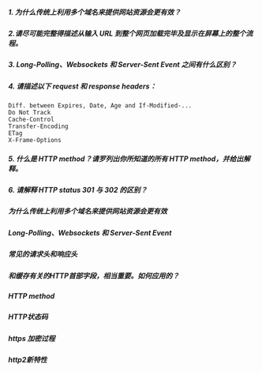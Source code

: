 ##### 1. 为什么传统上利用多个域名来提供网站资源会更有效？





##### 2.请尽可能完整得描述从输入 URL 到整个网页加载完毕及显示在屏幕上的整个流程。





##### 3. Long-Polling、Websockets 和 Server-Sent Event 之间有什么区别？





##### 4. 请描述以下 request 和 response headers：
    Diff. between Expires, Date, Age and If-Modified-...
    Do Not Track
    Cache-Control
    Transfer-Encoding
    ETag
    X-Frame-Options
    
    
    
    
    
##### 5. 什么是 HTTP method？请罗列出你所知道的所有 HTTP method，并给出解释。





##### 6. 请解释 HTTP status 301 与 302 的区别？





##### 为什么传统上利用多个域名来提供网站资源会更有效





##### Long-Polling、Websockets 和 Server-Sent Event





##### 常见的请求头和响应头





##### 和缓存有关的HTTP首部字段，相当重要。如何应用的？





##### HTTP method





##### HTTP状态码





##### https 加密过程





##### http2新特性